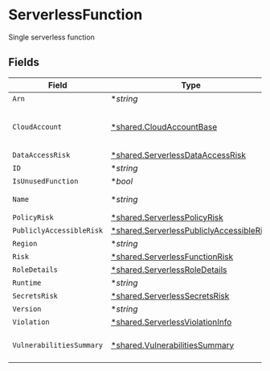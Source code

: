 # ServerlessFunction

Single serverless function


## Fields

| Field                                                                                               | Type                                                                                                | Required                                                                                            | Description                                                                                         |
| --------------------------------------------------------------------------------------------------- | --------------------------------------------------------------------------------------------------- | --------------------------------------------------------------------------------------------------- | --------------------------------------------------------------------------------------------------- |
| `Arn`                                                                                               | **string*                                                                                           | :heavy_minus_sign:                                                                                  | N/A                                                                                                 |
| `CloudAccount`                                                                                      | [*shared.CloudAccountBase](../../models/shared/cloudaccountbase.md)                                 | :heavy_minus_sign:                                                                                  | represent cloud account object                                                                      |
| `DataAccessRisk`                                                                                    | [*shared.ServerlessDataAccessRisk](../../models/shared/serverlessdataaccessrisk.md)                 | :heavy_minus_sign:                                                                                  | N/A                                                                                                 |
| `ID`                                                                                                | **string*                                                                                           | :heavy_minus_sign:                                                                                  | N/A                                                                                                 |
| `IsUnusedFunction`                                                                                  | **bool*                                                                                             | :heavy_minus_sign:                                                                                  | N/A                                                                                                 |
| `Name`                                                                                              | **string*                                                                                           | :heavy_minus_sign:                                                                                  | name with version                                                                                   |
| `PolicyRisk`                                                                                        | [*shared.ServerlessPolicyRisk](../../models/shared/serverlesspolicyrisk.md)                         | :heavy_minus_sign:                                                                                  | N/A                                                                                                 |
| `PubliclyAccessibleRisk`                                                                            | [*shared.ServerlessPubliclyAccessibleRisk](../../models/shared/serverlesspubliclyaccessiblerisk.md) | :heavy_minus_sign:                                                                                  | N/A                                                                                                 |
| `Region`                                                                                            | **string*                                                                                           | :heavy_minus_sign:                                                                                  | N/A                                                                                                 |
| `Risk`                                                                                              | [*shared.ServerlessFunctionRisk](../../models/shared/serverlessfunctionrisk.md)                     | :heavy_minus_sign:                                                                                  | N/A                                                                                                 |
| `RoleDetails`                                                                                       | [*shared.ServerlessRoleDetails](../../models/shared/serverlessroledetails.md)                       | :heavy_minus_sign:                                                                                  | N/A                                                                                                 |
| `Runtime`                                                                                           | **string*                                                                                           | :heavy_minus_sign:                                                                                  | N/A                                                                                                 |
| `SecretsRisk`                                                                                       | [*shared.ServerlessSecretsRisk](../../models/shared/serverlesssecretsrisk.md)                       | :heavy_minus_sign:                                                                                  | N/A                                                                                                 |
| `Version`                                                                                           | **string*                                                                                           | :heavy_minus_sign:                                                                                  | N/A                                                                                                 |
| `Violation`                                                                                         | [*shared.ServerlessViolationInfo](../../models/shared/serverlessviolationinfo.md)                   | :heavy_minus_sign:                                                                                  | N/A                                                                                                 |
| `VulnerabilitiesSummary`                                                                            | [*shared.VulnerabilitiesSummary](../../models/shared/vulnerabilitiessummary.md)                     | :heavy_minus_sign:                                                                                  | Vulnerabilities summary by severity                                                                 |